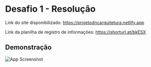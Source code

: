 
# Desafio 1 - Resolução

Link do site disponibilizado: https://projetodncarquitetura.netlify.app

Link da planilha de registro de informações: https://shorturl.at/bkESX

## Demonstração

![App Screenshot](https://images2.imgbox.com/c5/7d/fLQh8E15_o.png)

